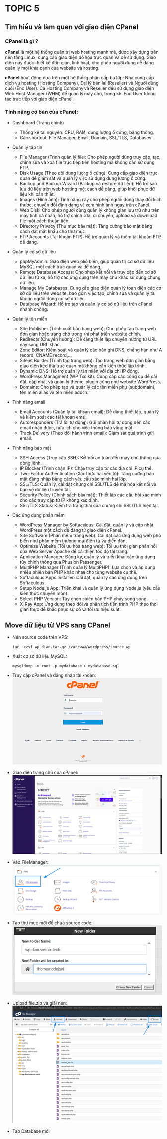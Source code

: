 # TOPIC 5

## Tìm hiểu và làm quen với giao diện CPanel


### CPanel là gì ?
  **cPanel** là một hệ thống quản trị web hosting mạnh mẽ, được xây dựng trên nền tảng Linux, cung cấp giao diện đồ họa trực quan và dễ sử dụng. Giao diện này được thiết kế đơn giản, linh hoạt, cho phép người dùng dễ dàng quản lý mọi khía cạnh của website và hosting.
  
  **cPanel** hoạt động dựa trên một hệ thống phân cấp ba lớp: Nhà cung cấp dịch vụ hosting (Hosting Company), Đại lý bán lại (Reseller) và Người dùng cuối (End User). Cả Hosting Company và Reseller đều sử dụng giao diện Web Host Manager (WHM) để quản lý máy chủ, trong khi End User tương tác trực tiếp với giao diện cPanel.

### Tính năng cơ bản của cPanel:
-  Dashboard (Trang chính)
    - Thống kê tài nguyên: CPU, RAM, dung lượng ổ cứng, băng thông.
    - Các shortcut: File Manager, Email, Domain, SSL/TLS, Databases.
  

-  Quản lý tập tin
    - File Manager (Trình quản lý file): Cho phép người dùng truy cập, tạo, chỉnh sửa và xóa file trực tiếp trên hosting mà không cần sử dụng FTP.
    - Disk Usage (Theo dõi dung lượng ổ cứng): Cung cấp giao diện trực quan để giám sát và quản lý việc sử dụng dung lượng ổ cứng.
    - Backup and Backup Wizard (Backup và restore dữ liệu): Hỗ trợ sao lưu dữ liệu trên web hosting một cách dễ dàng, giúp khôi phục dữ liệu khi cần thiết.
    - Images (Hình ảnh): Tính năng này cho phép người dùng thay đổi kích thước, chuyển đổi định dạng và xem hình ảnh ngay trên cPanel.
    - Web Disk: Cho phép người dùng quản lý không gian lưu trữ như trên máy tính cá nhân, hỗ trợ chỉnh sửa, di chuyển, upload và download file một cách thuận tiện.
    - Directory Privacy (Thư mục bảo mật): Tăng cường bảo mật bằng cách đặt mật khẩu cho thư mục.
    - FTP Accounts (Tài khoản FTP): Hỗ trợ quản lý và thêm tài khoản FTP dễ dàng.


-  Quản lý cơ sở dữ liệu
    - phpMyAdmin: Giao diện web phổ biến, giúp quản trị cơ sở dữ liệu MySQL một cách trực quan và dễ dàng.
    - Remote Database Access: Cho phép kết nối và truy cập đến cơ sở dữ liệu từ xa, hỗ trợ các ứng dụng trên máy chủ khác sử dụng chung dữ liệu.
    - Manage My Databases: Cung cấp giao diện quản lý toàn diện các cơ sở dữ liệu trên website, bao gồm việc tạo, chỉnh sửa và quản lý tài khoản người dùng cơ sở dữ liệu.
    - Database Wizard: Hỗ trợ tạo và quản lý cơ sở dữ liệu trên cPanel nhanh chóng.
    

-  Quản lý tên miền
    - Site Publisher (Trình xuất bản trang web): Cho phép tạo trang web đơn giản hoặc trang chờ trong khi phát triển website chính.
    - Redirects (Chuyển hướng): Dễ dàng thiết lập chuyển hướng từ URL này sang URL khác.
    - Zone Editor: Kiểm soát và quản lý các bản ghi DNS, chẳng hạn như A record, CNAME record,…
    - Sitejet Builder (Trình tạo trang web): Tạo trang web đơn giản bằng giao diện kéo thả trực quan mà không cần kiến thức lập trình.
    - Dynamic DNS: Hỗ trợ quản lý tên miền với địa chỉ IP động.
    - WordPress Managment (WP Toolkit): Cung cấp các công cụ để cài đặt, cập nhật và quản lý theme, plugin cũng như website WordPress.
    - Domains: Cho phép tạo và quản lý các tên miền phụ (subdomain), tên miền alias và tên miền addon.

 
 -  Tính năng email
    - Email Accounts (Quản lý tài khoản email): Dễ dàng thiết lập, quản lý và kiểm soát các tài khoản email.
    - Autoresponders (Trả lời tự động): Gửi phản hồi tự động đến các email nhận được, hữu ích cho việc thông báo vắng mặt.
    - Track Delivery (Theo dõi hành trình email): Giám sát quá trình gửi email.

 
 -  Tính năng bảo mật
    - SSH Access (Truy cập SSH): Kết nối an toàn đến máy chủ thông qua dòng lệnh.
    - IP Blocker (Trình chặn IP): Chặn truy cập từ các địa chỉ IP cụ thể.
    - Two-Factor Authentication (Xác thực hai yếu tố): Tăng cường bảo mật đăng nhập bằng cách yêu cầu xác minh hai lớp.
    - SSL/TLS: Quản lý, cài đặt chứng chỉ SSL/TLS để mã hóa kết nối và bảo vệ dữ liệu truyền tải.
    - Security Policy (Chính sách bảo mật): Thiết lập các câu hỏi xác minh cho các truy cập từ IP không xác định.
    - SSL/TLS Status: Kiểm tra trạng thái của chứng chỉ SSL/TLS hiện tại.
 
 
 -  Các ứng dụng phần mềm
    - WordPress Manager by Softaculous: Cài đặt, quản lý và cập nhật WordPress một cách dễ dàng từ giao diện cPanel.
    - Site Software (Phần mềm trang web): Cài đặt các ứng dụng web phổ biến như phần mềm thương mại điện tử và diễn đàn.
    - Optimize Website (Tối ưu hóa trang web): Tối ưu thời gian phản hồi của Web Server Apache để cải thiện tốc độ tải trang.
    - Application Manager: Đăng ký, quản lý và triển khai các ứng dụng tùy chỉnh thông qua Phusion Passenger.
    - MultiPHP Manager (Trình quản lý MultiPHP): Lựa chọn và áp dụng nhiều phiên bản PHP khác nhau cho từng website cụ thể.
    - Softaculous Apps Installer: Cài đặt, quản lý các ứng dụng trên Softaculous.
    - Setup Node.js App: Triển khai và quản lý ứng dụng Node.js (yêu cầu kiến thức chuyên môn).
    - Select PHP Version: Tùy chọn phiên bản PHP chạy song song.
    - X-Ray App: Ứng dụng theo dõi và phân tích tiến trình PHP theo thời gian thực để khắc phục sự cố và tối ưu hiệu suất.




## Move dữ liệu từ VPS sang CPanel
 - Nén source code trên VPS:
   ```
   tar -czvf wp_dian.tar.gz /var/www/wordpress/source_wp
   ```
- Xuất cơ sở dữ liệu MySQL:
  ```
  mysqldump -u root -p mydatabase > mydatabase.sql
  ```
  
 - Truy cập cPanel và đăng nhập tài khoản:
   ![](Chup_man_hinh/2025-09-16_06-29.png)

 
 - Giao diện trang chủ của cPanel:
     ![](Chup_man_hinh/2025-09-16_06-29_1.png)
 
 
 - Vào FileManager:
     ![](Chup_man_hinh/2025-09-16_06-30.png)
 
 
 - Tạo thư mục mới để chứa source code:
     ![](Chup_man_hinh/2025-09-16_06-32.png)
 
 - Upload file.zip và giải nén:
     ![](Chup_man_hinh/2025-09-16_09-04.png)
 - Tạo Database mới








